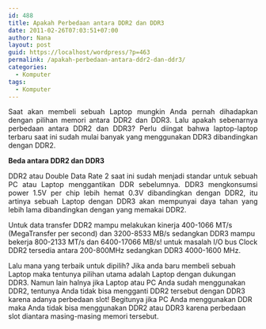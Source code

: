```yaml
---
id: 488
title: Apakah Perbedaan antara DDR2 dan DDR3
date: 2011-02-26T07:03:51+07:00
author: Nana
layout: post
guid: https://localhost/wordpress/?p=463
permalink: /apakah-perbedaan-antara-ddr2-dan-ddr3/
categories:
  - Komputer
tags:
  - Komputer
---
```

<p style="text-align: justify;">
  Saat akan membeli sebuah Laptop mungkin Anda pernah dihadapkan dengan pilihan memori antara DDR2 dan DDR3. Lalu apakah sebenarnya perbedaan antara DDR2 dan DDR3? Perlu diingat bahwa laptop-laptop terbaru saat ini sudah mulai banyak yang menggunakan DDR3 dibandingkan dengan DDR2.
</p>

**Beda antara DDR2 dan DDR3**

<p style="text-align: justify;">
  DDR2 atau Double Data Rate 2 saat ini sudah menjadi standar untuk sebuah PC atau Laptop menggantikan DDR sebelumnya. DDR3 mengkonsumsi power 1.5V per chip lebih hemat 0.3V dibandingkan dengan DDR2, itu artinya sebuah Laptop dengan DDR3 akan mempunyai daya tahan yang lebih lama dibandingkan dengan yang memakai DDR2.
</p>

Untuk data transfer DDR2 mampu melakukan kinerja 400-1066 MT/s (MegaTransfer per second) dan 3200-8533 MB/s sedangkan DDR3 mampu bekerja 800-2133 MT/s dan 6400-17066 MB/s! untuk masalah I/O bus Clock DDR2 tersedia antara 200-800MHz sedangkan DDR3 4000-1600 MHz.

Lalu mana yang terbaik untuk dipilih? Jika anda baru membeli sebuah Laptop maka tentunya pilihan utama adalah Laptop dengan dukungan DDR3. Namun lain halnya jika Laptop atau PC Anda sudah menggunakan DDR2, tentunya Anda tidak bisa mengganti DDR2 tersebut dengan DDR3 karena adanya perbedaan slot! Begitunya jika PC Anda menggunakan DDR maka Anda tidak bisa menggunakan DDR2 atau DDR3 karena perbedaan slot diantara masing-masing memori tersebut.